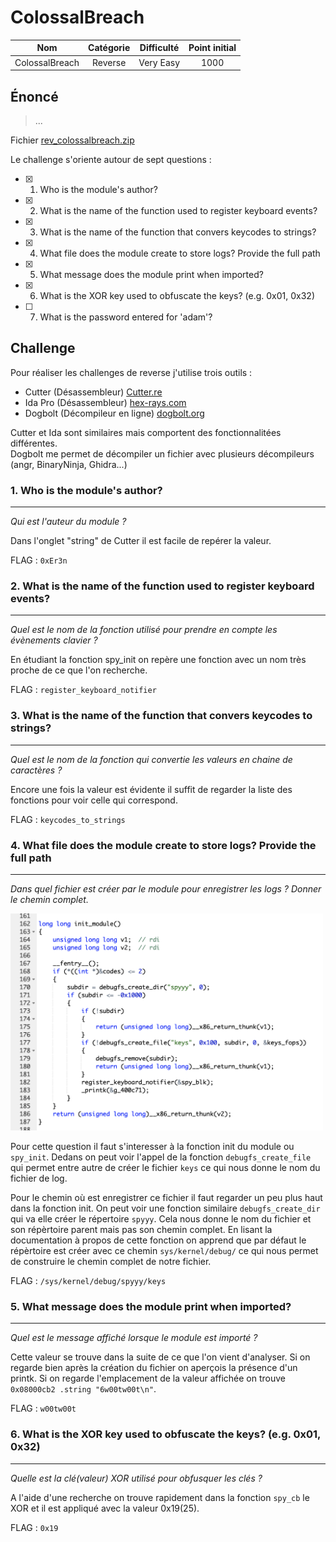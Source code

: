 # ColossalBreach

| Nom | Catégorie | Difficulté | Point initial |
| :---: | :---: | :---: | :---: |
| ColossalBreach | Reverse | Very Easy | 1000 |

## Énoncé

> ...

Fichier [rev_colossalbreach.zip]()

Le challenge s'oriente autour de sept questions :

- [x] 1. Who is the module's author?
- [x] 2. What is the name of the function used to register keyboard events?
- [x] 3. What is the name of the function that convers keycodes to strings?
- [x] 4. What file does the module create to store logs? Provide the full path
- [x] 5. What message does the module print when imported?
- [x] 6. What is the XOR key used to obfuscate the keys? (e.g. 0x01, 0x32)
- [ ] 7. What is the password entered for 'adam'?

## Challenge 


Pour réaliser les challenges de reverse j'utilise trois outils :
 * Cutter (Désassembleur) [Cutter.re](https://cutter.re)
 * Ida Pro (Désassembleur) [hex-rays.com](https://hex-rays.com/ida-pro)
 * Dogbolt (Décompileur en ligne) [dogbolt.org](https://dogbolt.org/)

Cutter et Ida sont similaires mais comportent des fonctionnalitées différentes. <br>
Dogbolt me permet de décompiler un fichier avec plusieurs décompileurs (angr, BinaryNinja, Ghidra...)

### 1. Who is the module's author?
---
_Qui est l'auteur du module ?_

Dans l'onglet "string" de Cutter il est facile de repérer la valeur.

FLAG : `0xEr3n`

### 2. What is the name of the function used to register keyboard events?
---
_Quel est le nom de la fonction utilisé pour prendre en compte les évènements clavier ?_

En étudiant la fonction spy_init on repère une fonction avec un nom très proche de ce que l'on recherche.

FLAG : `register_keyboard_notifier`

### 3. What is the name of the function that convers keycodes to strings?
---
_Quel est le nom de la fonction qui convertie les valeurs en chaine de caractères ?_

Encore une fois la valeur est évidente il suffit de regarder la liste des fonctions pour voir celle qui correspond.

FLAG : `keycodes_to_strings`

### 4. What file does the module create to store logs? Provide the full path
---
_Dans quel fichier est créer par le module pour enregistrer les logs ? Donner le chemin complet._

<img src="images/filename.png" alt="Fonction init avec la présence de debugfs_create_file" width="500"/>

Pour cette question il faut s'interesser à la fonction init du module ou `spy_init`. Dedans on peut voir l'appel de la fonction `debugfs_create_file` qui permet entre autre de créer le fichier `keys` ce qui nous donne le nom du fichier de log. 

Pour le chemin où est enregistrer ce fichier il faut regarder un peu plus haut dans la fonction init. On peut voir une fonction similaire `debugfs_create_dir` qui va elle créer le répertoire `spyyy`. Cela nous donne le nom du fichier et son répèrtoire parent mais pas son chemin complet. En lisant la documentation à propos de cette fonction on apprend que par défaut le répèrtoire est créer avec ce chemin `sys/kernel/debug/` ce qui nous permet de construire le chemin complet de notre fichier.

FLAG : `/sys/kernel/debug/spyyy/keys`

### 5. What message does the module print when imported?
---
_Quel est le message affiché lorsque le module est importé ?_

Cette valeur se trouve dans la suite de ce que l'on vient d'analyser. Si on regarde bien après la création du fichier on aperçois la présence d'un printk. Si on regarde l'emplacement de la valeur affichée on trouve `0x08000cb2 .string "6w00tw00t\n"`.

FLAG : `w00tw00t`
### 6. What is the XOR key used to obfuscate the keys? (e.g. 0x01, 0x32)
---
_Quelle est la clé(valeur) XOR utilisé pour obfusquer les clés ?_

A l'aide d'une recherche on trouve rapidement dans la fonction `spy_cb` le XOR et il est appliqué avec la valeur 0x19(25).

FLAG : `0x19`
